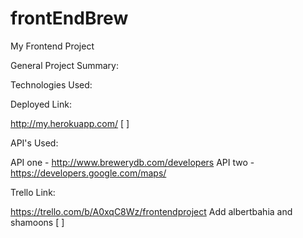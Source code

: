 # frontEndBrew

My Frontend Project

General Project Summary:



Technologies Used:

Deployed Link:

http://my.herokuapp.com/ [ ]

API's Used:

API one - http://www.brewerydb.com/developers
API two - https://developers.google.com/maps/

Trello Link:

https://trello.com/b/A0xqC8Wz/frontendproject
Add albertbahia and shamoons [ ]
